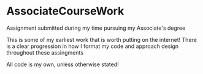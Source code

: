 # AssociateCourseWork
Assignment submitted during my time pursuing my Associate's degree

This is some of my earliest work that is worth putting on the internet!
There is a clear progression in how I format my code and approach design throughout these assingments

All code is my own, unless otherwise stated!
